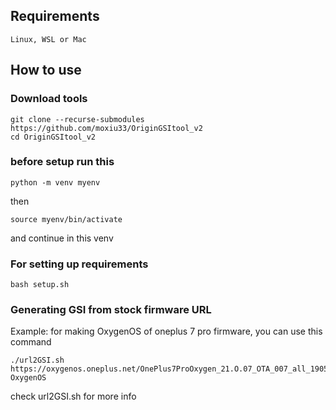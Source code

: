 ## Requirements
    Linux, WSL or Mac

## How to use

### Download tools
```
git clone --recurse-submodules https://github.com/moxiu33/OriginGSItool_v2
cd OriginGSItool_v2
```

### before setup run this
```
python -m venv myenv
```

then

```
source myenv/bin/activate
```

and continue in this venv
### For setting up requirements
    bash setup.sh

### Generating GSI from stock firmware URL
Example: for making OxygenOS of oneplus 7 pro firmware, you can use this command
```
./url2GSI.sh https://oxygenos.oneplus.net/OnePlus7ProOxygen_21.O.07_OTA_007_all_1905120542_fc480574576b4843.zip OxygenOS
```
check url2GSI.sh for more info

